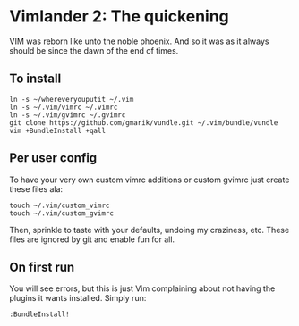 # Vimlander 2: The quickening

VIM was reborn like unto the noble phoenix.  And so it was as it always should be since the dawn of the end of times.

## To install

    ln -s ~/whereveryouputit ~/.vim
    ln -s ~/.vim/vimrc ~/.vimrc
    ln -s ~/.vim/gvimrc ~/.gvimrc
    git clone https://github.com/gmarik/vundle.git ~/.vim/bundle/vundle
    vim +BundleInstall +qall

## Per user config

To have your very own custom vimrc additions or custom gvimrc just create these files ala:

    touch ~/.vim/custom_vimrc
    touch ~/.vim/custom_gvimrc

Then, sprinkle to taste with your defaults, undoing my craziness, etc.  These files are ignored by git and enable fun for all.

## On first run

You will see errors, but this is just Vim complaining about not having the plugins it wants installed.   Simply run:

    :BundleInstall!
